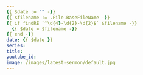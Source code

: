 ```yaml
---
{{ $date := "" -}}
{{ $filename := .File.BaseFileName -}}
{{ if findRE `^\d{4}-\d{2}-\d{2}$` $filename -}}
  {{ $date = $filename -}}
{{ end -}}
date: {{ $date }}
series: 
title: 
youtube_id: 
image: /images/latest-sermon/default.jpg
---
```


